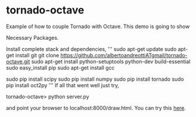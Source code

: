 # tornado-octave
Example of how to couple Tornado with Octave. This demo is going to show 

Necessary Packages.

Install complete stack and dependencies,
'''
sudo apt-get update
sudo apt-get install git
git clone https://github.com/albertoandreottiATgmail/tornado-octave.git
sudo apt-get install python-setuptools python-dev build-essential
sudo easy_install pip
sudo apt-get install gcc

sudo pip install scipy
sudo pip install numpy
sudo pip install tornado
sudo pip install oct2py
'''
If all that went well just try,

tornado-octave> python server.py

and point your browser to localhost:8000/draw.html.
You can try this [here](http://104.198.190.113:8000/draw.html).
